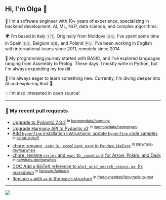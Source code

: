 ## Hi, I'm Olga 👋

<!--
**olp-cs/olp-cs** is a ✨ _special_ ✨ repository because its `README.md` (this file) appears on your GitHub profile.

Here are some ideas to get you started:

- 🔭 I’m currently working on ...
- 🌱 I’m currently learning ...
- 👯 I’m looking to collaborate on ...
- 🤔 I’m looking for help with ...
- 💬 Ask me about ...
- 📫 How to reach me: ...
- 😄 Pronouns: ...
- ⚡ Fun fact: ...
-->

👋 I'm a software engineer with 10+ years of experience, specializing in backend development, AI, ML, NLP, data science, and complex algorithms.

🌍 I'm based in Italy 🇮🇹. Originally from Moldova 🇲🇩, I've spent some time in Spain 🇪🇸, Belgium 🇧🇪, and Poland 🇵🇱. I've been working in English with international teams since 2011, remotely since 2014.

💾 My programming journey started with BASIC, and I've explored languages ranging from Assembly to Prolog. These days, I mostly write in Python, but I'm always expanding my tooklit.

🚀 I’m always eager to learn something new. Currently, I'm diving deeper into AI and exploring Rust 🦀.

💡 I'm also interested in open source! 

<!-- Here are some projects I've started contributing to: -->

----

### 🔨 My recent pull requests

- [Upgrade to Pydantic 2.8.2](https://github.com/harmonydata/harmony/pull/51) <sup>in [harmonydata/harmony](https://github.com/harmonydata/harmony)</sup>
- [Upgrade Harmony API to Pydantic v2](https://github.com/harmonydata/harmonyapi/pull/8) <sup>in [harmonydata/harmonyapi](https://github.com/harmonydata/harmonyapi)</sup>
- [Add `hyperfine` installation instructions; update `hyperfine` code samples](https://github.com/astral-sh/ruff/pull/13034) <sup>in [astral-sh/ruff](https://github.com/astral-sh/ruff/pull/13034)</sup>
- [chore: rename `_expr` to `_compliant_expr` in `PandasLikeExpr`](https://github.com/narwhals-dev/narwhals/pull/1527) <sup>in [narwhals-dev/narwhals](https://github.com/narwhals-dev/narwhals)</sup>
- [chore: rename `series` and `expr` to `_compliant` for Arrow, Polars, and Dask](https://github.com/narwhals-dev/narwhals/pull/1537) <sup>in [narwhals-dev/narwhals](https://github.com/narwhals-dev/narwhals)</sup>
- [DOC Add a BibTeX reference to `plot_grid_search_census.py`; fix markdown](https://github.com/fairlearn/fairlearn/pull/1455) <sup>in [fairlearn/fairlearn](https://github.com/fairlearn/fairlearn)</sup>
- [Replace `=` with `=>` in the `match` structure](https://github.com/freddiehaddad/fast-track-to-rust/pull/1) <sup>in [freddiehaddad/fast-track-to-rust](https://github.com/freddiehaddad/fast-track-to-rust)</sup>
----
![](https://komarev.com/ghpvc/?username=olp-cs)

